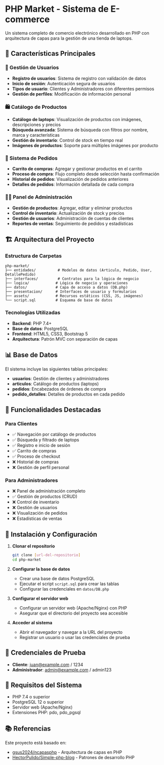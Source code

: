 # PHP Market - Sistema de E-commerce

Un sistema completo de comercio electrónico desarrollado en PHP con arquitectura de capas para la gestión de una tienda de laptops.

## 🚀 Características Principales

### 👥 Gestión de Usuarios
- **Registro de usuarios**: Sistema de registro con validación de datos
- **Inicio de sesión**: Autenticación segura de usuarios
- **Tipos de usuario**: Clientes y Administradores con diferentes permisos
- **Gestión de perfiles**: Modificación de información personal

### 🛍️ Catálogo de Productos
- **Catálogo de laptops**: Visualización de productos con imágenes, descripciones y precios
- **Búsqueda avanzada**: Sistema de búsqueda con filtros por nombre, marca y características
- **Gestión de inventario**: Control de stock en tiempo real
- **Imágenes de productos**: Soporte para múltiples imágenes por producto

### 🛒 Sistema de Pedidos
- **Carrito de compras**: Agregar y gestionar productos en el carrito
- **Proceso de compra**: Flujo completo desde selección hasta confirmación
- **Historial de pedidos**: Visualización de pedidos anteriores
- **Detalles de pedidos**: Información detallada de cada compra

### 👨‍💼 Panel de Administración
- **Gestión de productos**: Agregar, editar y eliminar productos
- **Control de inventario**: Actualización de stock y precios
- **Gestión de usuarios**: Administración de cuentas de clientes
- **Reportes de ventas**: Seguimiento de pedidos y estadísticas

## 🏗️ Arquitectura del Proyecto

### Estructura de Carpetas
```
php-market/
├── entidades/          # Modelos de datos (Articulo, Pedido, User, DetallePedido)
├── interfaces/         # Contratos para la lógica de negocio
├── logica/            # Lógica de negocio y operaciones
├── datos/             # Capa de acceso a datos (DB.php)
├── presentacion/      # Interfaces de usuario y formularios
├── assets/            # Recursos estáticos (CSS, JS, imágenes)
└── script.sql         # Esquema de base de datos
```

### Tecnologías Utilizadas
- **Backend**: PHP 7.4+
- **Base de datos**: PostgreSQL
- **Frontend**: HTML5, CSS3, Bootstrap 5
- **Arquitectura**: Patrón MVC con separación de capas

## 📊 Base de Datos

El sistema incluye las siguientes tablas principales:
- **usuarios**: Gestión de clientes y administradores
- **articulos**: Catálogo de productos (laptops)
- **pedidos**: Encabezados de órdenes de compra
- **pedido_detalles**: Detalles de productos en cada pedido

## 🎯 Funcionalidades Destacadas

### Para Clientes
- ✅ Navegación por catálogo de productos
- ✅ Búsqueda y filtrado de laptops
- ✅ Registro e inicio de sesión
- ✅ Carrito de compras
- ✅ Proceso de checkout
- ❌ Historial de compras
- ❌ Gestión de perfil personal

### Para Administradores
- ❌ Panel de administración completo
- ✅ Gestión de productos (CRUD)
- ❌ Control de inventario
- ❌ Gestión de usuarios
- ❌ Visualización de pedidos
- ❌ Estadísticas de ventas

## 🚀 Instalación y Configuración

1. **Clonar el repositorio**
   ```bash
   git clone [url-del-repositorio]
   cd php-market
   ```

2. **Configurar la base de datos**
   - Crear una base de datos PostgreSQL
   - Ejecutar el script `script.sql` para crear las tablas
   - Configurar las credenciales en `datos/DB.php`

3. **Configurar el servidor web**
   - Configurar un servidor web (Apache/Nginx) con PHP
   - Asegurar que el directorio del proyecto sea accesible

4. **Acceder al sistema**
   - Abrir el navegador y navegar a la URL del proyecto
   - Registrar un usuario o usar las credenciales de prueba

## 📝 Credenciales de Prueba

- **Cliente**: juan@example.com / 1234
- **Administrador**: admin@example.com / admin123

## 🔧 Requisitos del Sistema

- PHP 7.4 o superior
- PostgreSQL 12 o superior
- Servidor web (Apache/Nginx)
- Extensiones PHP: pdo, pdo_pgsql

## 📚 Referencias

Este proyecto está basado en:
- [gsus2024/ncapasphp](https://github.com/gsus2024/ncapasphp/tree/master) - Arquitectura de capas en PHP
- [HectorPulido/Simple-php-blog](https://github.com/HectorPulido/Simple-php-blog) - Patrones de desarrollo PHP

